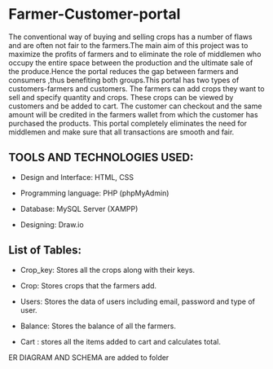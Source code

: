 # Farmer-Customer-portal
The conventional way of buying and selling crops has a number of flaws and are often not fair to the
farmers.The main aim of this project was to maximize the profits of farmers and to eliminate the role of middlemen who occupy the entire space between the production and the ultimate sale of the produce.Hence the portal reduces the gap between farmers and consumers ,thus benefiting both groups.This portal has two types of customers-farmers and customers. The farmers can add crops they want to sell and specify quantity and crops. These crops can be viewed by customers and be added to cart. The customer can checkout and the same amount will be credited in the farmers wallet from which the customer has purchased the products. This portal completely eliminates the need for middlemen and
make sure that all transactions are smooth and fair.

## TOOLS AND TECHNOLOGIES USED:

- Design and Interface: HTML, CSS

- Programming language: PHP (phpMyAdmin)

- Database: MySQL Server (XAMPP)

- Designing: Draw.io
     
## List of Tables:

- Crop_key: Stores all the crops along with their keys.

- Crop: Stores crops that the farmers add.

- Users: Stores the data of users including email, password and type of user.

- Balance: Stores the balance of all the farmers.

- Cart : stores all the items added to cart and calculates total.
 
ER DIAGRAM AND SCHEMA are added to folder
